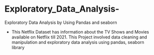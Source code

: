 # Exploratory_Data_Analysis-
Exploratory Data Analysis by Using Pandas and seaborn 
* This Netflix Dataset has information about the TV Shows and Movies available on 
  Netflix till 2021. This Project involved data cleaning and manipulation and exploratory 
  data analysis using pandas, seaborn library
  
